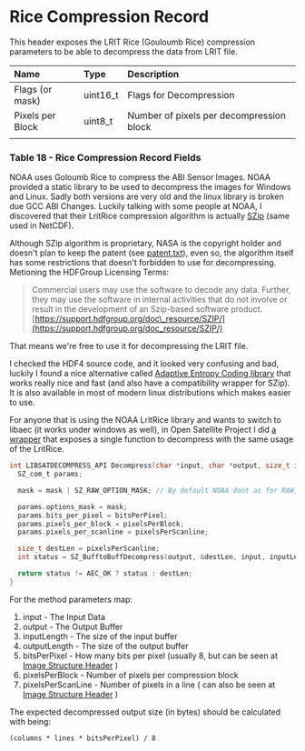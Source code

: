 # Rice Compression Record

This header exposes the LRIT Rice \(Gouloumb Rice\) compression parameters to be able to decompress the data from LRIT file.

| Name | Type | Description |
| :--- | :--- | :--- |
| Flags \(or mask\) | uint16\_t | Flags for Decompression |
| Pixels per Block | uint8\_t | Number of pixels per decompression block |
|  |  |  |

### Table 18 - Rice Compression Record Fields

NOAA uses Goloumb Rice to compress the ABI Sensor Images. NOAA provided a static library to be used to decompress the images for Windows and Linux. Sadly both versions are very old and the linux library is broken due GCC ABI Changes. Luckily talking with some people at NOAA, I discovered that their LritRice compression algorithm is actually [SZip](https://support.hdfgroup.org/doc_resource/SZIP/) \(same used in NetCDF\).

Although SZip algorithm is proprietary, NASA is the copyright holder and doesn't plan to keep the patent \(see [patent.txt](https://github.com/erget/libaec/blob/cmake-install-instructions/doc/patent.txt)\), even so, the algorithm itself has some restrictions that doesn't forbidden to use for decompressing. Metioning the HDFGroup Licensing Terms:

> Commercial users may use the software to decode any data. Further, they may use the software in internal activities that do not involve or result in the development of an Szip-based software product.  
> [https://support.hdfgroup.org/doc\_resource/SZIP/](https://support.hdfgroup.org/doc_resource/SZIP/)

That means we're free to use it for decompressing the LRIT file.

I checked the HDF4 source code, and it looked very confusing and bad, luckily I found a nice alternative called [Adaptive Entropy Coding library](https://github.com/erget/libaec) that works really nice and fast \(and also have a compatibility wrapper for SZip\). It is also available in most of modern linux distributions which makes easier to use.

For anyone that is using the NOAA LritRice library and wants to switch to libaec \(it works under windows as well\), in Open Satellite Project I did [a wrapper](https://github.com/opensatelliteproject/decompressor) that exposes a single function to decompress with the same usage of the LritRice.

```c
int LIBSATDECOMPRESS_API Decompress(char *input, char *output, size_t inputLength, size_t outputLength, int bitsPerPixel, int pixelsPerBlock, int pixelsPerScanline, int mask) {
  SZ_com_t params;

  mask = mask | SZ_RAW_OPTION_MASK; // By default NOAA dont as for RAW, but their images are RAW. No Compression header.

  params.options_mask = mask;
  params.bits_per_pixel = bitsPerPixel;
  params.pixels_per_block = pixelsPerBlock;
  params.pixels_per_scanline = pixelsPerScanline;

  size_t destLen = pixelsPerScanline;
  int status = SZ_BufftoBuffDecompress(output, &destLen, input, inputLength, &params);

  return status != AEC_OK ? status : destLen;
}
```

For the method parameters map:

1. input - The Input Data
2. output - The Output Buffer
3. inputLength - The size of the input buffer
4. outputLength - The size of the output buffer
5. bitsPerPixel  - How many bits per pixel \(usually 8, but can be seen at [Image Structure Header](/file-types/lrit-header-description/1-image-structure-header.md) \)
6. pixelsPerBlock - Number of pixels per compression block
7. pixelsPerScanLine - Number of pixels in a line \( can also be seen at [Image Structure Header](/file-types/lrit-header-description/1-image-structure-header.md)  \) 

The expected decompressed output size \(in bytes\) should be calculated with being:

```
(columns * lines * bitsPerPixel) / 8
```



